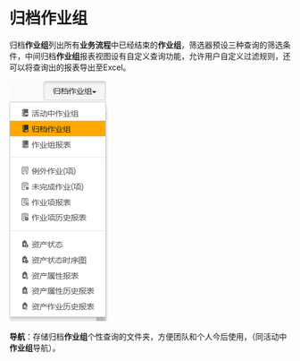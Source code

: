 # 归档作业组
归档**作业组**列出所有**业务流程**中已经结束的**作业组**，筛选器预设三种查询的筛选条件，中间归档**作业组**报表视图设有自定义查询功能，允许用户自定义过滤规则，还可以将查询出的报表导出至Excel。

![](./images/归档作业1.png)

**导航**：存储归档**作业组**个性查询的文件夹，方便团队和个人今后使用，（同活动中**作业组**导航）。